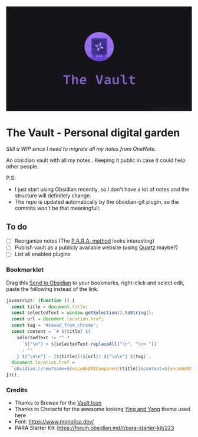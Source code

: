 ![TheVault.png](./TheVault.png)

# The Vault - Personal digital garden

*Still a WIP since I need to migrate all my notes from OneNote.*

An obsidian vault with all my notes . Keeping it public in case it could help other people.

P.S: 
 - I just start using Obsidian recently, so I don't have a lot of notes and the structure will definitely change.
 - The repo is updated automatically by the obsidian-git plugin, so the commits won't be that meaningfull.


## To do
- [ ] Reorganize notes  (The [P.A.R.A. method](https://fortelabs.co/blog/para/) looks interesting)
- [ ] Publish vault as a publicly available website (using [Quartz](https://github.com/jackyzha0/quartz) maybe?)
- [ ] List all enabled plugins

### Bookmarklet

Drag this [Send to Obsidian](https://stormix.co) to your bookmarks, right-click and select edit, paste the following instead of the link.

```javascript
javascript: (function () {
  const title = document.title;
  const selectedText = window.getSelection().toString();
  const url = document.location.href;
  const tag = '#saved_from_chrome';
  const content = `# ${title} ${
    selectedText != "" ?
      `${"\n"} > ${selectedText.replaceAll("\n", "\n> ")}`
      : ""
    } ${"\n\n"} - [${title}](${url}) ${"\n\n"} ${tag}`;
  document.location.href =
  `obsidian://new?name=${encodeURIComponent(title)}&content=${encodeURIComponent(content)}&vault=TheVault`
})();
```

### Credits

- Thanks to Brewex for the [Vault Icon](https://dribbble.com/shots/12878749-Onboarding-Illustration-1)
- Thanks to Chetachi for the awesome looking [Ying and Yang](https://github.com/chetachiezikeuzor/Yin-and-Yang-Theme) theme used here
- Font: https://www.monolisa.dev/
- PARA Starter Kit: https://forum.obsidian.md/t/para-starter-kit/223